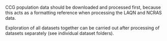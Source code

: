 CCG population data should be downloaded and processed first, because this acts as a formatting reference when processing the LAQN and NCRAS data.

Exploration of all datasets together can be carried out after processing of datasets separately (see individual dataset folders).
